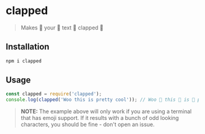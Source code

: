 # clapped

> Makes 👏 your 👏 text 👏 clapped 👏

## Installation

```bash
npm i clapped
```

## Usage

```js
const clapped = require('clapped');
console.log(clapped('Woo this is pretty cool')); // Woo 👏 this 👏 is 👏 pretty 👏 cool 👏
```

> **NOTE:** The example above will only work if you are using a terminal that has emoji support. If it results with a bunch of odd looking characters, you should be fine - don't open an issue.

